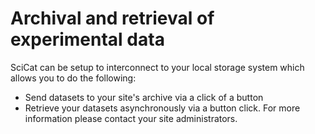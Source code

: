 # Archival and retrieval of experimental data

SciCat can be setup to interconnect to your local storage system which allows you to do the following:
* Send datasets to your site's archive via a click of a button
* Retrieve your datasets asynchronously via a button click.
For more information please contact your site administrators. 
